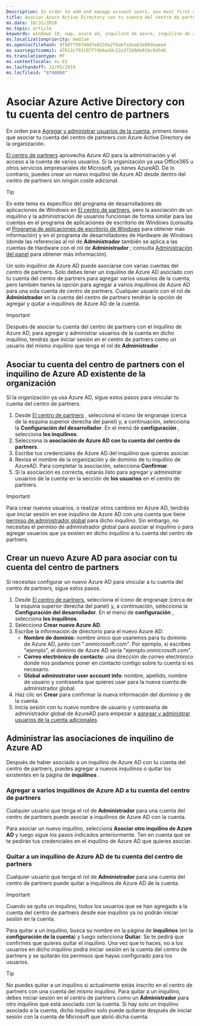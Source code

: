 ```yaml
---
Description: In order to add and manage account users, you must first associate your Partner Center account with your organization's Azure Active Directory.
title: Asociar Azure Active Directory con tu cuenta del centro de partners
ms.date: 10/31/2018
ms.topic: article
keywords: windows 10, uwp, azure ad, inquilino de azure, inquilino de aad, inquilino de azure ad, administración de inquilinos, inquilinos
ms.localizationpriority: medium
ms.openlocfilehash: 9f807799740d7e832da2f6a6fa3ea63e00deaee4
ms.sourcegitcommit: d7613c791107f74b6a3dc12a372d9de916c0454b
ms.translationtype: MT
ms.contentlocale: es-ES
ms.lasthandoff: 12/05/2018
ms.locfileid: "8748084"
---
```

# <a name="associate-azure-active-directory-with-your-partner-center-account"></a>Asociar Azure Active Directory con tu cuenta del centro de partners

En orden para [Agregar y administrar usuarios de la cuenta](add-users-groups-and-azure-ad-applications.md), primero tienes que asociar tu cuenta del centro de partners con Azure Active Directory de la organización. 

[El centro de partners](https://partner.microsoft.com/dashboard) aprovecha Azure AD para la administración y el acceso a la cuenta de varios usuarios. Si la organización ya usa Office365 u otros servicios empresariales de Microsoft, ya tienes AzureAD. De lo contrario, puedes crear un nuevo inquilino de Azure AD desde dentro del centro de partners sin ningún coste adicional.

> [!TIP]
> En este tema es específico del programa de desarrolladores de aplicaciones de Windows en [El centro de partners](https://partner.microsoft.com/dashboard), pero la asociación de un inquilino y la administración de usuarios funcionan de forma similar para las cuentas en el programa de aplicaciones de escritorio de Windows (consulta el [Programa de aplicaciones de escritorio de Windows](https://docs.microsoft.com/windows/desktop/appxpkg/windows-desktop-application-program#add-and-manage-account-users) para obtener más información) y en el programa de desarrolladores de Hardware de Windows (donde las referencias al rol de **Administrador** también se aplica a las cuentas de Hardware con el rol de **Administrador** ; consulta [Administración del panel](https://docs.microsoft.com/windows-hardware/drivers/dashboard/dashboard-administration) para obtener más información).

Un solo inquilino de Azure AD puede asociarse con varias cuentas del centro de partners. Solo debes tener un inquilino de Azure AD asociado con tu cuenta del centro de partners para agregar varios usuarios de la cuenta, pero también tienes la opción para agregar a varios inquilinos de Azure AD para una sola cuenta de centro de partners. Cualquier usuario con el rol de **Administrador** en la cuenta del centro de partners tendrán la opción de agregar y quitar a inquilinos de Azure AD de la cuenta.

> [!IMPORTANT]
> Después de asociar tu cuenta del centro de partners con el inquilino de Azure AD, para agregar y administrar usuarios de la cuenta en dicho inquilino, tendrás que iniciar sesión en el centro de partners como un usuario del mismo inquilino que tenga el rol de **Administrador** .


## <a name="associate-your-partner-center-account-with-your-organizations-existing-azure-ad-tenant"></a>Asociar tu cuenta del centro de partners con el inquilino de Azure AD existente de la organización

Si la organización ya usa Azure AD, sigue estos pasos para vincular tu cuenta del centro de partners.

1.  Desde [El centro de partners](https://partner.microsoft.com/dashboard) , selecciona el icono de engranaje (cerca de la esquina superior derecha del panel) y, a continuación, selecciona la **Configuración del desarrollador**. En el menú de **configuración** , selecciona **los inquilinos**.
2.  Selecciona la **asociación de Azure AD con tu cuenta del centro de partners**.
3.  Escribe tus credenciales de Azure AD del inquilino que quieras asociar.
4.  Revisa el nombre de la organización y de dominio de tu inquilino de AzureAD. Para completar la asociación, selecciona **Confirmar**.
5.  Si la asociación es correcta, estarás listo para agregar y administrar usuarios de la cuenta en la sección de **los usuarios** en el centro de partners.

> [!IMPORTANT]
> Para crear nuevos usuarios, o realizar otros cambios en Azure AD, tendrás que iniciar sesión en ese inquilino de Azure AD con una cuenta que tiene [permiso de administrador global](https://docs.microsoft.com/azure/active-directory/users-groups-roles/directory-assign-admin-roles) para dicho inquilino. Sin embargo, no necesitas el permiso de administrador global para asociar al inquilino o para agregar usuarios que ya existen en dicho inquilino a tu cuenta del centro de partners.


## <a name="create-a-brand-new-azure-ad-to-associate-with-your-partner-center-account"></a>Crear un nuevo Azure AD para asociar con tu cuenta del centro de partners

Si necesitas configurar un nuevo Azure AD para vincular a tu cuenta del centro de partners, sigue estos pasos.

1.  Desde [El centro de partners](https://partner.microsoft.com/dashboard), selecciona el icono de engranaje (cerca de la esquina superior derecha del panel) y, a continuación, selecciona la **Configuración del desarrollador**. En el menú de **configuración** , selecciona **los inquilinos**.
2.  Selecciona **Crear nuevo Azure AD**.
3.  Escribe la información de directorio para el nuevo Azure AD:
    - **Nombre de dominio**: nombre único que usaremos para tu dominio de Azure AD, junto con ".onmicrosoft.com". Por ejemplo, si escribes "ejemplo", el dominio de Azure AD sería "ejemplo.onmicrosoft.com".
    - **Correo electrónico de contacto**: una dirección de correo electrónico donde nos podamos poner en contacto contigo sobre tu cuenta si es necesario.
    - **Global administrator user account info**: nombre, apellido, nombre de usuario y contraseña que quieres usar para la nueva cuenta de administrador global.
4.  Haz clic en **Crear** para confirmar la nueva información del dominio y de la cuenta.
5.  Inicia sesión con tu nuevo nombre de usuario y contraseña de administrador global de AzureAD para empezar a [agregar y administrar usuarios de la cuenta adicionales](add-users-groups-and-azure-ad-applications.md).


## <a name="manage-azure-ad-tenant-associations"></a>Administrar las asociaciones de inquilino de Azure AD

Después de haber asociado a un inquilino de Azure AD con tu cuenta del centro de partners, puedes agregar a nuevos inquilinos o quitar los existentes en la página de **inquilinos** .


### <a name="add-multiple-azure-ad-tenants-to-your-partner-center-account"></a>Agregar a varios inquilinos de Azure AD a tu cuenta del centro de partners

Cualquier usuario que tenga el rol de **Administrador** para una cuenta del centro de partners puede asociar a inquilinos de Azure AD con la cuenta.

Para asociar un nuevo inquilino, selecciona **Asociar otro inquilino de Azure AD** y luego sigue los pasos indicados anteriormente. Ten en cuenta que se te pedirán tus credenciales en el inquilino de Azure AD que quieres asociar.


### <a name="remove-an-azure-ad-tenant-from-your-partner-center-account"></a>Quitar a un inquilino de Azure AD de tu cuenta del centro de partners

Cualquier usuario que tenga el rol de **Administrador** para una cuenta del centro de partners puede quitar a inquilinos de Azure AD de la cuenta.

> [!IMPORTANT]
> Cuando se quita un inquilino, todos los usuarios que se han agregado a la cuenta del centro de partners desde ese inquilino ya no podrán iniciar sesión en la cuenta. 

Para quitar a un inquilino, busca su nombre en la página de **inquilinos** (en la **configuración de la cuenta**) y luego selecciona **Quitar**. Se te pedirá que confirmes que quieres quitar el inquilino. Una vez que lo haces, no a los usuarios en dicho inquilino podrá iniciar sesión en la cuenta del centro de partners y se quitarán los permisos que hayas configurado para los usuarios.

> [!TIP]
> No puedes quitar a un inquilino si actualmente estás inscrito en el centro de partners con una cuenta del mismo inquilino. Para quitar a un inquilino, debes iniciar sesión en el centro de partners como un **Administrador** para otro inquilino que está asociado con la cuenta. Si hay solo un inquilino asociado a la cuenta, dicho inquilino solo puede quitarse después de iniciar sesión con la cuenta de Microsoft que abrió dicha cuenta.


